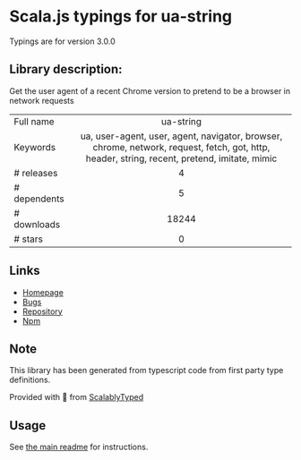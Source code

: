 
# Scala.js typings for ua-string

Typings are for version 3.0.0

## Library description:
Get the user agent of a recent Chrome version to pretend to be a browser in network requests

|                    |                 |
| ------------------ | :-------------: |
| Full name          | ua-string |
| Keywords           | ua, user-agent, user, agent, navigator, browser, chrome, network, request, fetch, got, http, header, string, recent, pretend, imitate, mimic |
| # releases         | 4 |
| # dependents       | 5 |
| # downloads        | 18244 |
| # stars            | 0 |

## Links
- [Homepage](https://github.com/sindresorhus/ua-string#readme)
- [Bugs](https://github.com/sindresorhus/ua-string/issues)
- [Repository](https://github.com/sindresorhus/ua-string)
- [Npm](https://www.npmjs.com/package/ua-string)
    


## Note
This library has been generated from typescript code from first party type definitions.

Provided with :purple_heart: from [ScalablyTyped](https://github.com/oyvindberg/ScalablyTyped)

## Usage
See [the main readme](../../readme.md) for instructions.


